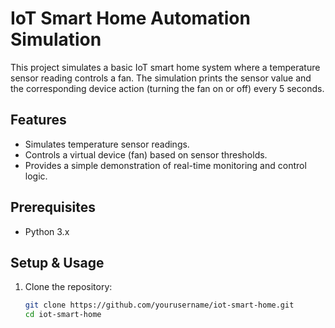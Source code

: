 # IoT Smart Home Automation Simulation

This project simulates a basic IoT smart home system where a temperature sensor reading controls a fan. The simulation prints the sensor value and the corresponding device action (turning the fan on or off) every 5 seconds.

## Features
- Simulates temperature sensor readings.
- Controls a virtual device (fan) based on sensor thresholds.
- Provides a simple demonstration of real-time monitoring and control logic.

## Prerequisites
- Python 3.x

## Setup & Usage
1. Clone the repository:
   ```bash
   git clone https://github.com/yourusername/iot-smart-home.git
   cd iot-smart-home
